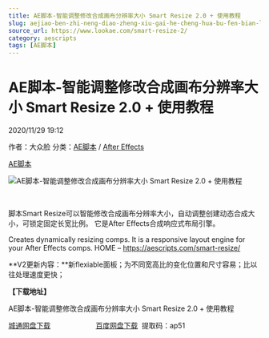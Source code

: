 ```yaml
---
title: AE脚本-智能调整修改合成画布分辨率大小 Smart Resize 2.0 + 使用教程
slug: aejiao-ben-zhi-neng-diao-zheng-xiu-gai-he-cheng-hua-bu-fen-bian-lu-da-xiao-smart-resize-2-0-shi-yong-jiao-cheng
source_url: https://www.lookae.com/smart-resize-2/
category: aescripts
tags: [AE脚本]
---
```

# AE脚本-智能调整修改合成画布分辨率大小 Smart Resize 2.0 + 使用教程

2020/11/29 19:12

作者：大众脸
分类：[AE脚本](https://www.lookae.com/after-effects/aescripts/) / [After Effects](https://www.lookae.com/after-effects/)

[AE脚本](https://www.lookae.com/tag/ae%e8%84%9a%e6%9c%ac/)

![AE脚本-智能调整修改合成画布分辨率大小 Smart Resize 2.0 + 使用教程](https://www.lookae.com/wp-content/uploads/2020/11/Smart-Resize.jpg "AE脚本-智能调整修改合成画布分辨率大小 Smart Resize 2.0 + 使用教程-LookAE.com")

[﻿﻿﻿](https://cloud.video.taobao.com//play/u/705956171/p/1/e/6/t/1/289054385499.mp4)

脚本Smart Resize可以智能修改合成画布分辨率大小，自动调整创建动态合成大小，可锁定固定长宽比例。 它是After Effects合成响应式布局引擎。

Creates dynamically resizing comps. It is a responsive layout engine for your After Effects comps. HOME – https://aescripts.com/smart-resize/

**V2更新内容：**新flexiable面板；为不同宽高比的变化位置和尺寸容易；比以往处理速度更快；

**【下载地址】**

AE脚本-智能调整修改合成画布分辨率大小 Smart Resize 2.0 + 使用教程

[城通网盘下载](https://089u.com/file/680462-473918977)                       [百度网盘下载](https://pan.baidu.com/s/1WUtqAiUokQzI0eaZccx6Eg)  提取码：ap51
